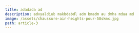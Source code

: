 ```yaml
---
title: adadada ad
description: advyaldiub makbdabdl adm bmadm au dmha mdua md
image: /assets/chaussure-air-heights-pour-58skmx.jpg
path: article-3
---
```

